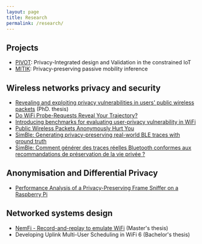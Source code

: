```yaml
---
layout: page
title: Research
permalink: /research/
---
```


## Projects
- [PIVOT](https://pivot-project.info/): Privacy-Integrated design and Validation in the constrained IoT
- [MITIK](https://project.inria.fr/mitik/): Privacy-preserving passive mobility inference

## Wireless networks privacy and security
- [Revealing and exploiting privacy vulnerabilities in users' public wireless packets](https://theses.hal.science/tel-04311364/) (PhD. thesis)
- [Do WiFi Probe-Requests Reveal Your Trajectory?](https://hal.inria.fr/hal-03906579/)
- [Introducing benchmarks for evaluating user-privacy vulnerability in WiFi](https://ieeexplore.ieee.org/abstract/document/10199706)
- [Public Wireless Packets Anonymously Hurt You](https://hal.archives-ouvertes.fr/hal-03298339/)
- [SimBle: Generating privacy-preserving real-world BLE traces with ground truth](https://arxiv.org/abs/2101.11728)
- [SimBle: Comment générer des traces réelles Bluetooth conformes aux recommandations de préservation de la vie privée ?](https://hal.archives-ouvertes.fr/hal-03217312/document)

## Anonymisation and Differential Privacy
- [Performance Analysis of a Privacy-Preserving Frame Sniffer on a Raspberry Pi](https://ieeexplore.ieee.org/abstract/document/9955615)

## Networked systems design
- [NemFi - Record-and-replay to emulate WiFi](https://dl.acm.org/doi/abs/10.1145/3477482.3477484) (Master's thesis)
- Developing Uplink Multi-User Scheduling in WiFi 6 (Bachelor's thesis)
